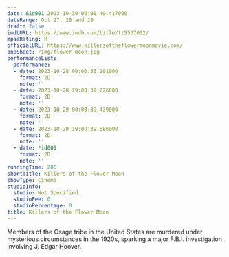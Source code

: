 ```yaml
---
date: &id001 2023-10-30 00:00:40.417000
dateRange: Oct 27, 28 and 29
draft: false
imdbURL: https://www.imdb.com/title/tt5537002/
mpaaRating: R
officialURL: https://www.killersoftheflowermoonmovie.com/
oneSheet: /img/flower-moon.jpg
performanceList:
  performance:
  - date: 2023-10-28 00:00:56.201000
    format: 2D
    note: ''
  - date: 2023-10-28 19:00:39.226000
    format: 2D
    note: ''
  - date: 2023-10-29 00:00:39.439000
    format: 2D
    note: ''
  - date: 2023-10-29 19:00:39.686000
    format: 2D
    note: ''
  - date: *id001
    format: 2D
    note: ''
runningTime: 206
shortTitle: Killers of the Flower Moon
showType: Cinema
studioInfo:
  studio: Not Specified
  studioFee: 0
  studioPercentage: 0
title: Killers of the Flower Moon
---
```


Members of the Osage tribe in the United States are murdered under mysterious circumstances in the 1920s, sparking a major F.B.I. investigation involving J. Edgar Hoover.